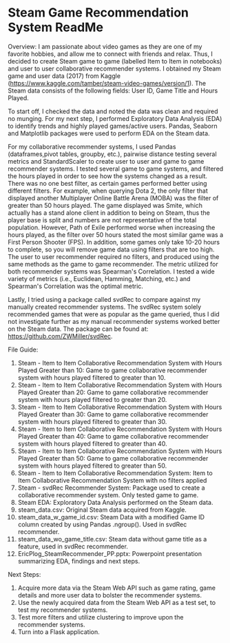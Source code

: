 # Steam Game Recommendation System ReadMe

Overview: 
I am passionate about video games as they are one of my favorite hobbies, and allow me to connect with friends and relax. 
Thus, I decided to create Steam game to game (labelled Item to Item in notebooks) and user to user collaborative recommender systems. 
I obtained my Steam game and user data (2017) from Kaggle (https://www.kaggle.com/tamber/steam-video-games/version/1). The Steam data consists 
of the following fields: User ID, Game Title and Hours Played.

To start off, I checked the data and noted the data was clean and required no munging. For my next step, I performed 
Exploratory Data Analysis (EDA) to identify trends and highly played games/active users. Pandas, Seaborn and Matplotlib packages
were used to perform EDA on the Steam data.

For my collaborative recommender systems, I used Pandas (dataframes,pivot tables, groupby, etc.), pairwise distance testing several
metrics and StandardScaler to create user to user and game to game recommender systems. I tested several game to game systems, and
filtered the hours played in order to see how the systems changed as a result. There was no one best filter, as certain games performed
better using different filters. For example, when querying Dota 2, the only filter that displayed another Multiplayer Online Battle Arena 
(MOBA) was the filter of greater than 50 hours played. The game displayed was Smite, which actually has a stand alone client in addition
to being on Steam, thus the player base is split and numbers are not representative of the total population. However, Path of Exile 
performed worse when increasing the hours played, as the filter over 50 hours stated the most similar game was a First Person Shooter (FPS). 
In addition, some games only take 10-20 hours to complete, so you will remove game data using filters that are too high.
The user to user recommender required no filters, and produced using the same methods as the game to game recommender. The metric utilized
for both recommender systems was Spearman's Correlation. I tested a wide variety of metrics (i.e., Euclidean, Hamming, Matching, etc.) and
Spearman's Correlation was the optimal metric. 

Lastly, I tried using a package called svdRec to compare against my manually created recommender systems. The svdRec system solely 
recommended games that were as popular as the game queried, thus I did not investigate further as my manual recommender systems worked
better on the Steam data. The package can be found at: https://github.com/ZWMiller/svdRec.

File Guide:
1) Steam - Item to Item Collaborative Recommendation System with Hours Played Greater than 10: Game to game collaborative recommender
system with hours played filtered to greater than 10.
2) Steam - Item to Item Collaborative Recommendation System with Hours Played Greater than 20: Game to game collaborative recommender
system with hours played filtered to greater than 20.
3) Steam - Item to Item Collaborative Recommendation System with Hours Played Greater than 30: Game to game collaborative recommender
system with hours played filtered to greater than 30.
4) Steam - Item to Item Collaborative Recommendation System with Hours Played Greater than 40: Game to game collaborative recommender
system with hours played filtered to greater than 40.
5) Steam - Item to Item Collaborative Recommendation System with Hours Played Greater than 50: Game to game collaborative recommender
system with hours played filtered to greater than 50.
6) Steam - Item to Item Collaborative Recommendation System: Item to Item Collaborative Recommendation System with no filters applied
7) Steam - svdRec Recommender System: Package used to create a collaborative recommender system. Only tested game to game. 
8) Steam EDA: Exploratory Data Analysis performed on the Steam data.
9) steam_data.csv: Original Steam data acquired from Kaggle.
10) steam_data_w_game_id.csv: Steam Data with a modified Game ID column created by using Pandas .ngroup(). Used in svdRec recommender.
11) steam_data_wo_game_title.csv: Steam data without game title as a feature, used in svdRec recommender.
12) EricPlog_SteamRecommender_PP.pptx: Powerpoint presentation summarizing EDA, findings and next steps.

Next Steps:
1) Acquire more data via the Steam Web API such as game rating, game details and more user data to bolster the recommender systems.
2) Use the newly acquired data from the Steam  Web API as a test set, to test my recommender systems. 
3) Test more filters and utilize clustering to improve upon the recommender systems. 
4) Turn into a Flask application.